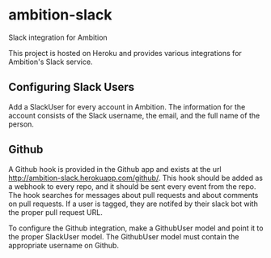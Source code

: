 ambition-slack
==============

Slack integration for Ambition

This project is hosted on Heroku and provides various integrations for Ambition's Slack service.

Configuring Slack Users
-----------------------
Add a SlackUser for every account in Ambition. The information for the account consists of the Slack username, the
email, and the full name of the person.

Github
------
A Github hook is provided in the Github app and exists at the url http://ambition-slack.herokuapp.com/github/.
This hook should be added as a webhook to every repo,
and it should be sent every event from the repo. The hook searches for messages about pull requests and about
comments on pull requests. If a user is tagged, they are notifed by their slack bot with the proper pull request URL.

To configure the Github integration, make a GithubUser model and point it to the proper SlackUser model. The GithubUser
model must contain the appropriate username on Github.
